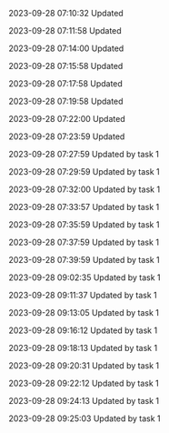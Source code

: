 
2023-09-28 07:10:32 Updated

2023-09-28 07:11:58 Updated

2023-09-28 07:14:00 Updated

2023-09-28 07:15:58 Updated

2023-09-28 07:17:58 Updated

2023-09-28 07:19:58 Updated

2023-09-28 07:22:00 Updated

2023-09-28 07:23:59 Updated

2023-09-28 07:27:59 Updated by task 1

2023-09-28 07:29:59 Updated by task 1

2023-09-28 07:32:00 Updated by task 1

2023-09-28 07:33:57 Updated by task 1

2023-09-28 07:35:59 Updated by task 1

2023-09-28 07:37:59 Updated by task 1

2023-09-28 07:39:59 Updated by task 1

2023-09-28 09:02:35 Updated by task 1

2023-09-28 09:11:37 Updated by task 1

2023-09-28 09:13:05 Updated by task 1

2023-09-28 09:16:12 Updated by task 1

2023-09-28 09:18:13 Updated by task 1

2023-09-28 09:20:31 Updated by task 1

2023-09-28 09:22:12 Updated by task 1

2023-09-28 09:24:13 Updated by task 1

2023-09-28 09:25:03 Updated by task 1

